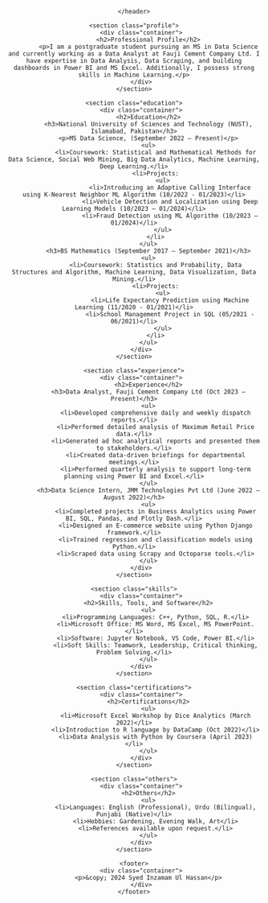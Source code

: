 <!DOCTYPE html>
<html lang="en">
<head>
    
</head>
<body>
    <header>
        
    </header>

    <section class="profile">
        <div class="container">
            <h2>Professional Profile</h2>
            <p>I am a postgraduate student pursuing an MS in Data Science and currently working as a Data Analyst at Fauji Cement Company Ltd. I have expertise in Data Analysis, Data Scraping, and building dashboards in Power BI and MS Excel. Additionally, I possess strong skills in Machine Learning.</p>
        </div>
    </section>

    <section class="education">
        <div class="container">
            <h2>Education</h2>
            <h3>National University of Sciences and Technology (NUST), Islamabad, Pakistan</h3>
            <p>MS Data Science, (September 2022 – Present)</p>
            <ul>
                <li>Coursework: Statistical and Mathematical Methods for Data Science, Social Web Mining, Big Data Analytics, Machine Learning, Deep Learning.</li>
                <li>Projects:
                    <ul>
                        <li>Introducing an Adaptive Calling Interface using K-Nearest Neighbor ML Algorithm (10/2022 - 01/2023)</li>
                        <li>Vehicle Detection and Localization using Deep Learning Models (10/2023 – 01/2024)</li>
                        <li>Fraud Detection using ML Algorithm (10/2023 – 01/2024)</li>
                    </ul>
                </li>
            </ul>
            <h3>BS Mathematics (September 2017 – September 2021)</h3>
            <ul>
                <li>Coursework: Statistics and Probability, Data Structures and Algorithm, Machine Learning, Data Visualization, Data Mining.</li>
                <li>Projects:
                    <ul>
                        <li>Life Expectancy Prediction using Machine Learning (11/2020 - 01/2021)</li>
                        <li>School Management Project in SQL (05/2021 - 06/2021)</li>
                    </ul>
                </li>
            </ul>
        </div>
    </section>

    <section class="experience">
        <div class="container">
            <h2>Experience</h2>
            <h3>Data Analyst, Fauji Cement Company Ltd (Oct 2023 – Present)</h3>
            <ul>
                <li>Developed comprehensive daily and weekly dispatch reports.</li>
                <li>Performed detailed analysis of Maximum Retail Price data.</li>
                <li>Generated ad hoc analytical reports and presented them to stakeholders.</li>
                <li>Created data-driven briefings for departmental meetings.</li>
                <li>Performed quarterly analysis to support long-term planning using Power BI and Excel.</li>
            </ul>
            <h3>Data Science Intern, JMM Technologies Pvt Ltd (June 2022 – August 2022)</h3>
            <ul>
                <li>Completed projects in Business Analytics using Power BI, SQL, Pandas, and Plotly Dash.</li>
                <li>Designed an E-commerce website using Python Django framework.</li>
                <li>Trained regression and classification models using Python.</li>
                <li>Scraped data using Scrapy and Octoparse tools.</li>
            </ul>
        </div>
    </section>

    <section class="skills">
        <div class="container">
            <h2>Skills, Tools, and Software</h2>
            <ul>
                <li>Programming Languages: C++, Python, SQL, R.</li>
                <li>Microsoft Office: MS Word, MS Excel, MS PowerPoint.</li>
                <li>Software: Jupyter Notebook, VS Code, Power BI.</li>
                <li>Soft Skills: Teamwork, Leadership, Critical thinking, Problem Solving.</li>
            </ul>
        </div>
    </section>

    <section class="certifications">
        <div class="container">
            <h2>Certifications</h2>
            <ul>
                <li>Microsoft Excel Workshop by Dice Analytics (March 2022)</li>
                <li>Introduction to R language by DataCamp (Oct 2022)</li>
                <li>Data Analysis with Python by Coursera (April 2023)</li>
            </ul>
        </div>
    </section>

    <section class="others">
        <div class="container">
            <h2>Others</h2>
            <ul>
                <li>Languages: English (Professional), Urdu (Bilingual), Punjabi (Native)</li>
                <li>Hobbies: Gardening, Evening Walk, Art</li>
                <li>References available upon request.</li>
            </ul>
        </div>
    </section>

    <footer>
        <div class="container">
            <p>&copy; 2024 Syed Inzamam Ul Hassan</p>
        </div>
    </footer>
</body>
</html>
